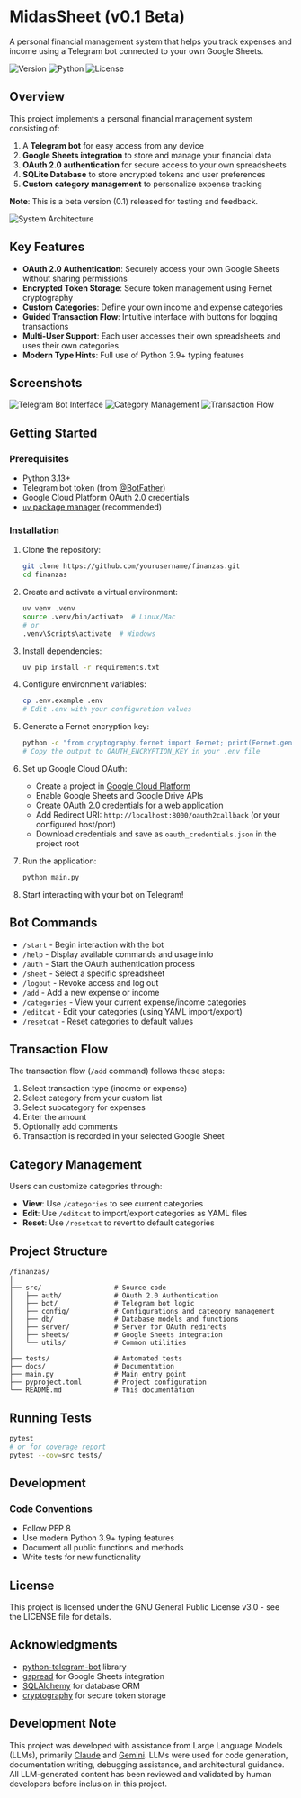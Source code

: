 # MidasSheet (v0.1 Beta)

A personal financial management system that helps you track expenses and income using a Telegram bot connected to your own Google Sheets.

![Version](https://img.shields.io/badge/version-0.1--beta-blue)
![Python](https://img.shields.io/badge/Python-3.13%2B-green)
![License](https://img.shields.io/badge/license-GPL--3.0-yellow)

## Overview

This project implements a personal financial management system consisting of:

1. A **Telegram bot** for easy access from any device
2. **Google Sheets integration** to store and manage your financial data
3. **OAuth 2.0 authentication** for secure access to your own spreadsheets
4. **SQLite Database** to store encrypted tokens and user preferences
5. **Custom category management** to personalize expense tracking

**Note**: This is a beta version (0.1) released for testing and feedback.

![System Architecture](https://via.placeholder.com/800x400?text=System+Architecture+Diagram)

## Key Features

- **OAuth 2.0 Authentication**: Securely access your own Google Sheets without sharing permissions
- **Encrypted Token Storage**: Secure token management using Fernet cryptography
- **Custom Categories**: Define your own income and expense categories
- **Guided Transaction Flow**: Intuitive interface with buttons for logging transactions
- **Multi-User Support**: Each user accesses their own spreadsheets and uses their own categories
- **Modern Type Hints**: Full use of Python 3.9+ typing features

## Screenshots

![Telegram Bot Interface](https://via.placeholder.com/300x600?text=Telegram+Bot+Interface)
![Category Management](https://via.placeholder.com/300x600?text=Category+Management)
![Transaction Flow](https://via.placeholder.com/300x600?text=Transaction+Flow)

## Getting Started

### Prerequisites

- Python 3.13+
- Telegram bot token (from [@BotFather](https://t.me/botfather))
- Google Cloud Platform OAuth 2.0 credentials
- [`uv` package manager](https://docs.astral.sh/uv/) (recommended)

### Installation

1. Clone the repository:
   ```bash
   git clone https://github.com/yourusername/finanzas.git
   cd finanzas
   ```

2. Create and activate a virtual environment:
   ```bash
   uv venv .venv
   source .venv/bin/activate  # Linux/Mac
   # or
   .venv\Scripts\activate  # Windows
   ```

3. Install dependencies:
   ```bash
   uv pip install -r requirements.txt
   ```

4. Configure environment variables:
   ```bash
   cp .env.example .env
   # Edit .env with your configuration values
   ```

5. Generate a Fernet encryption key:
   ```bash
   python -c "from cryptography.fernet import Fernet; print(Fernet.generate_key().decode())"
   # Copy the output to OAUTH_ENCRYPTION_KEY in your .env file
   ```

6. Set up Google Cloud OAuth:
   - Create a project in [Google Cloud Platform](https://console.cloud.google.com/)
   - Enable Google Sheets and Google Drive APIs
   - Create OAuth 2.0 credentials for a web application
   - Add Redirect URI: `http://localhost:8000/oauth2callback` (or your configured host/port)
   - Download credentials and save as `oauth_credentials.json` in the project root

7. Run the application:
   ```bash
   python main.py
   ```

8. Start interacting with your bot on Telegram!

## Bot Commands

- `/start` - Begin interaction with the bot
- `/help` - Display available commands and usage info
- `/auth` - Start the OAuth authentication process
- `/sheet` - Select a specific spreadsheet
- `/logout` - Revoke access and log out
- `/add` - Add a new expense or income
- `/categories` - View your current expense/income categories
- `/editcat` - Edit your categories (using YAML import/export)
- `/resetcat` - Reset categories to default values

## Transaction Flow

The transaction flow (`/add` command) follows these steps:

1. Select transaction type (income or expense)
2. Select category from your custom list
3. Select subcategory for expenses
4. Enter the amount
5. Optionally add comments
6. Transaction is recorded in your selected Google Sheet

## Category Management

Users can customize categories through:

- **View**: Use `/categories` to see current categories
- **Edit**: Use `/editcat` to import/export categories as YAML files
- **Reset**: Use `/resetcat` to revert to default categories

## Project Structure

```
/finanzas/
│
├── src/                  # Source code
│   ├── auth/             # OAuth 2.0 Authentication
│   ├── bot/              # Telegram bot logic
│   ├── config/           # Configurations and category management
│   ├── db/               # Database models and functions
│   ├── server/           # Server for OAuth redirects
│   ├── sheets/           # Google Sheets integration
│   └── utils/            # Common utilities
│
├── tests/                # Automated tests
├── docs/                 # Documentation
├── main.py               # Main entry point
├── pyproject.toml        # Project configuration
└── README.md             # This documentation
```

## Running Tests

```bash
pytest
# or for coverage report
pytest --cov=src tests/
```

## Development

### Code Conventions

- Follow PEP 8
- Use modern Python 3.9+ typing features
- Document all public functions and methods
- Write tests for new functionality

## License

This project is licensed under the GNU General Public License v3.0 - see the LICENSE file for details.

## Acknowledgments

- [python-telegram-bot](https://github.com/python-telegram-bot/python-telegram-bot) library
- [gspread](https://github.com/burnash/gspread) for Google Sheets integration
- [SQLAlchemy](https://www.sqlalchemy.org/) for database ORM
- [cryptography](https://github.com/pyca/cryptography) for secure token storage

## Development Note

This project was developed with assistance from Large Language Models (LLMs), primarily [Claude](https://www.anthropic.com/claude) and [Gemini](https://gemini.google.com). LLMs were used for code generation, documentation writing, debugging assistance, and architectural guidance. All LLM-generated content has been reviewed and validated by human developers before inclusion in this project.